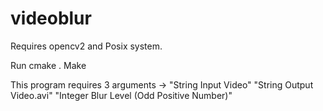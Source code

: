 # videoblur

Requires opencv2 and Posix system.

Run cmake .
Make

This program requires 3 arguments -> "String Input Video" "String Output Video.avi"  "Integer Blur Level (Odd Positive Number)"

